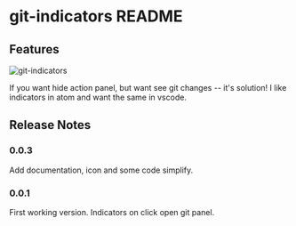 # git-indicators README

## Features

![git-indicators](http://i.imgur.com/OJ5RRGk.png)

If you want hide action panel, but want see git changes -- it's solution! I like
indicators in atom and want the same in vscode.

## Release Notes

### 0.0.3

Add documentation, icon and some code simplify.

### 0.0.1

First working version. Indicators on click open git panel.
